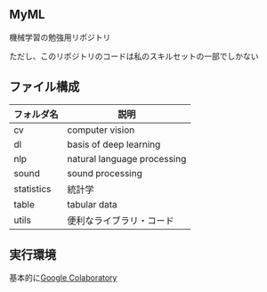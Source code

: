 ## MyML

機械学習の勉強用リポジトリ

ただし、このリポジトリのコードは私のスキルセットの一部でしかない

## ファイル構成

|フォルダ名|説明|
|--------|---|
|cv|computer vision|
|dl|basis of deep learning|
|nlp|natural language processing|
|sound|sound processing|
|statistics|統計学|
|table|tabular data|
|utils|便利なライブラリ・コード|

## 実行環境

基本的に[Google Colaboratory](https://colab.research.google.com/notebooks/welcome.ipynb?hl=ja)

